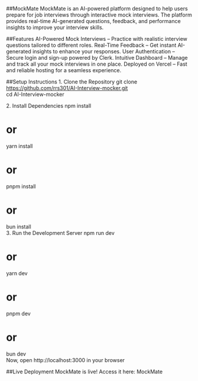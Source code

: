 ##MockMate
MockMate is an AI-powered platform designed to help users prepare for job interviews through interactive mock interviews. The platform provides real-time AI-generated questions, feedback, and performance insights to improve your interview skills.

##Features
AI-Powered Mock Interviews – Practice with realistic interview questions tailored to different roles.
Real-Time Feedback – Get instant AI-generated insights to enhance your responses.
User Authentication – Secure login and sign-up powered by Clerk.
Intuitive Dashboard – Manage and track all your mock interviews in one place.
Deployed on Vercel – Fast and reliable hosting for a seamless experience.

##Setup Instructions
1️. Clone the Repository
git clone https://github.com/rrs301/AI-Interview-mocker.git  
cd AI-Interview-mocker  

2️. Install Dependencies
npm install  
# or  
yarn install  
# or  
pnpm install  
# or  
bun install  
3️. Run the Development Server
npm run dev  
# or  
yarn dev  
# or  
pnpm dev  
# or  
bun dev  
Now, open http://localhost:3000 in your browser

##Live Deployment
MockMate is live! Access it here:
MockMate